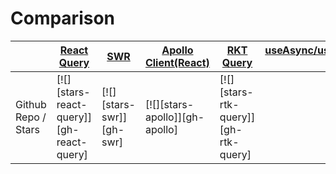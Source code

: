 # Comparison
|     |[React Query](https://react-query.tanstack.com/overview)|[SWR](https://swr.vercel.app/zh-CN)|[Apollo Client(React)](https://www.apollographql.com/docs/react/)|[RKT Query](https://rtk-query-docs.netlify.app/introduction/getting-started/)|[useAsync/useAsyncFn(react-use)](https://streamich.github.io/react-use/?path=/story/side-effects-useasync--docs)|
| ------------------- | ------------------- | ------------------- | ------------------- | ------------------- | ------------------- |
| Github Repo / Stars |[![][stars-react-query]][gh-react-query] | [![][stars-swr]][gh-swr]   | [![][stars-apollo]][gh-apollo]        | [![][stars-rtk-query]][gh-rtk-query] | |
